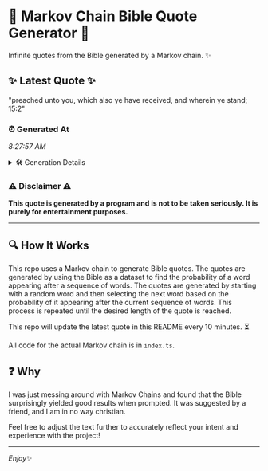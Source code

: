 # 📖 Markov Chain Bible Quote Generator 📖

Infinite quotes from the Bible generated by a Markov chain. ✨

## ✨ Latest Quote ✨
"preached unto you, which also ye have received, and wherein ye stand; 15:2"

### ⏰ Generated At
*8:27:57 AM*

<details>
    <summary>🛠️ Generation Details</summary>
    <p>
        <strong>🌱 Seed:</strong> preached<br>
        <strong>🔄 Iterations:</strong> 12<br>
        <strong>📜 Context History:</strong><br>[ preached ]: unto<br>[ preached, unto ]: you,<br>[ preached, unto, you, ]: which<br>[ preached, unto, you,, which ]: also<br>[ preached, unto, you,, which, also ]: ye<br>[ preached, unto, you,, which, also, ye ]: have<br>[ unto, you,, which, also, ye, have ]: received,<br>[ you,, which, also, ye, have, received, ]: and<br>[ which, also, ye, have, received,, and ]: wherein<br>[ also, ye, have, received,, and, wherein ]: ye<br>[ ye, have, received,, and, wherein, ye ]: stand;<br>[ have, received,, and, wherein, ye, stand; ]: 15:2<br>
    </p>
</details>

### ⚠️ Disclaimer ⚠️
**This quote is generated by a program and is not to be taken seriously. It is purely for entertainment purposes.**

---

## 🔍 How It Works

This repo uses a Markov chain to generate Bible quotes. The quotes are generated by using the Bible as a dataset to find the probability of a word appearing after a sequence of words. The quotes are generated by starting with a random word and then selecting the next word based on the probability of it appearing after the current sequence of words. This process is repeated until the desired length of the quote is reached.

This repo will update the latest quote in this README every 10 minutes. ⏳

All code for the actual Markov chain is in `index.ts`.

## ❓ Why

I was just messing around with Markov Chains and found that the Bible surprisingly yielded good results when prompted. 
It was suggested by a friend, and I am in no way christian.

Feel free to adjust the text further to accurately reflect your intent and experience with the project!

---

*Enjoy*✨
